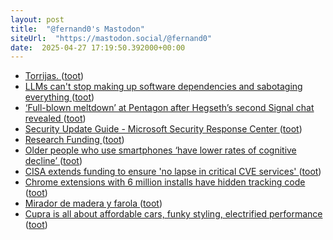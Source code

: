 ```yaml
---
layout: post
title:  "@fernand0's Mastodon"
siteUrl:  "https://mastodon.social/@fernand0"
date:  2025-04-27 17:19:50.392000+00:00
---
```

*  [Torrijas. ](https://avecesunafoto.wordpress.com/2025/04/26/torrijas-6) ([toot](https://mastodon.social/@fernand0/114411070448503596))
*  [LLMs can't stop making up software dependencies and sabotaging everything ](https://www.theregister.com/2025/04/12/ai_code_suggestions_sabotage_supply_chain) ([toot](https://mastodon.social/@fernand0/114410906457050044))
*  [‘Full-blown meltdown’ at Pentagon after Hegseth’s second Signal chat revealed ](https://www.theguardian.com/us-news/2025/apr/21/hegseth-second-signal-chat-pentago) ([toot](https://mastodon.social/@fernand0/114410563086477832))
*  [Security Update Guide - Microsoft Security Response Center ](https://msrc.microsoft.com/update-guide/vulnerability/CVE-2025-2120) ([toot](https://mastodon.social/@fernand0/114410314770758976))
*  [Research Funding ](https://www.harvard.edu/research-funding) ([toot](https://mastodon.social/@fernand0/114410237860235139))
*  [Older people who use smartphones ‘have lower rates of cognitive decline’ ](https://www.theguardian.com/science/2025/apr/14/older-people-use-smartphones-lower-rates-cognitive-declin) ([toot](https://mastodon.social/@fernand0/114409932733881709))
*  [CISA extends funding to ensure 'no lapse in critical CVE services' ](https://www.bleepingcomputer.com/news/security/cisa-extends-funding-to-ensure-no-lapse-in-critical-cve-services) ([toot](https://mastodon.social/@fernand0/114409700292400917))
*  [Chrome extensions with 6 million installs have hidden tracking code ](https://www.bleepingcomputer.com/news/security/chrome-extensions-with-6-million-installs-have-hidden-tracking-code) ([toot](https://mastodon.social/@fernand0/114409388985598164))
*  [Mirador de madera y farola ](https://www.flickr.com/photos/fernand0/54447726497) ([toot](https://mastodon.social/@fernand0/114409285927082076))
*  [Cupra is all about affordable cars, funky styling, electrified performance ](https://arstechnica.com/cars/2025/04/spanish-style-vw-tech-cupra-says-its-ready-to-come-to-america) ([toot](https://mastodon.social/@fernand0/114409227086816227))
